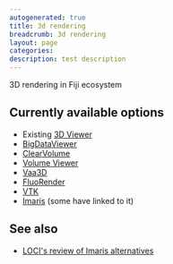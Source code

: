 ```yaml
---
autogenerated: true
title: 3d rendering
breadcrumb: 3d rendering
layout: page
categories: 
description: test description
---
```


3D rendering in Fiji ecosystem

Currently available options
---------------------------

-   Existing [3D Viewer](3D_Viewer)
-   [BigDataViewer](BigDataViewer)
-   [ClearVolume](ClearVolume)
-   [Volume Viewer](Volume_Viewer)
-   [Vaa3D](Vaa3D)
-   [FluoRender](FluoRender)
-   [VTK](VTK)
-   [Imaris](Imaris) (some have linked to it)

See also
--------

-   [LOCI's review of Imaris alternatives](https://loci.wisc.edu/outreach/3d-viz)
